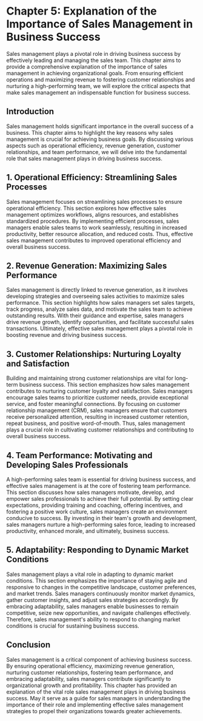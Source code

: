 Chapter 5: Explanation of the Importance of Sales Management in Business Success
================================================================================

Sales management plays a pivotal role in driving business success by effectively leading and managing the sales team. This chapter aims to provide a comprehensive explanation of the importance of sales management in achieving organizational goals. From ensuring efficient operations and maximizing revenue to fostering customer relationships and nurturing a high-performing team, we will explore the critical aspects that make sales management an indispensable function for business success.

**Introduction**
----------------

Sales management holds significant importance in the overall success of a business. This chapter aims to highlight the key reasons why sales management is crucial for achieving business goals. By discussing various aspects such as operational efficiency, revenue generation, customer relationships, and team performance, we will delve into the fundamental role that sales management plays in driving business success.

**1. Operational Efficiency: Streamlining Sales Processes**
-----------------------------------------------------------

Sales management focuses on streamlining sales processes to ensure operational efficiency. This section explores how effective sales management optimizes workflows, aligns resources, and establishes standardized procedures. By implementing efficient processes, sales managers enable sales teams to work seamlessly, resulting in increased productivity, better resource allocation, and reduced costs. Thus, effective sales management contributes to improved operational efficiency and overall business success.

**2. Revenue Generation: Maximizing Sales Performance**
-------------------------------------------------------

Sales management is directly linked to revenue generation, as it involves developing strategies and overseeing sales activities to maximize sales performance. This section highlights how sales managers set sales targets, track progress, analyze sales data, and motivate the sales team to achieve outstanding results. With their guidance and expertise, sales managers drive revenue growth, identify opportunities, and facilitate successful sales transactions. Ultimately, effective sales management plays a pivotal role in boosting revenue and driving business success.

**3. Customer Relationships: Nurturing Loyalty and Satisfaction**
-----------------------------------------------------------------

Building and maintaining strong customer relationships are vital for long-term business success. This section emphasizes how sales management contributes to nurturing customer loyalty and satisfaction. Sales managers encourage sales teams to prioritize customer needs, provide exceptional service, and foster meaningful connections. By focusing on customer relationship management (CRM), sales managers ensure that customers receive personalized attention, resulting in increased customer retention, repeat business, and positive word-of-mouth. Thus, sales management plays a crucial role in cultivating customer relationships and contributing to overall business success.

**4. Team Performance: Motivating and Developing Sales Professionals**
----------------------------------------------------------------------

A high-performing sales team is essential for driving business success, and effective sales management is at the core of fostering team performance. This section discusses how sales managers motivate, develop, and empower sales professionals to achieve their full potential. By setting clear expectations, providing training and coaching, offering incentives, and fostering a positive work culture, sales managers create an environment conducive to success. By investing in their team's growth and development, sales managers nurture a high-performing sales force, leading to increased productivity, enhanced morale, and ultimately, business success.

**5. Adaptability: Responding to Dynamic Market Conditions**
------------------------------------------------------------

Sales management plays a vital role in adapting to dynamic market conditions. This section emphasizes the importance of staying agile and responsive to changes in the competitive landscape, customer preferences, and market trends. Sales managers continuously monitor market dynamics, gather customer insights, and adjust sales strategies accordingly. By embracing adaptability, sales managers enable businesses to remain competitive, seize new opportunities, and navigate challenges effectively. Therefore, sales management's ability to respond to changing market conditions is crucial for sustaining business success.

**Conclusion**
--------------

Sales management is a critical component of achieving business success. By ensuring operational efficiency, maximizing revenue generation, nurturing customer relationships, fostering team performance, and embracing adaptability, sales managers contribute significantly to organizational growth and profitability. This chapter has provided an explanation of the vital role sales management plays in driving business success. May it serve as a guide for sales managers in understanding the importance of their role and implementing effective sales management strategies to propel their organizations towards greater achievements.
